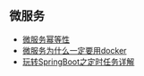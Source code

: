 ## 微服务


- [微服务幂等性](https://mp.weixin.qq.com/s?__biz=MzU4NzYwNDAwMg==&mid=2247484603&idx=1&sn=8eeef2b05aab8612ffb29c61ca934351&chksm=fde8cdf6ca9f44e0f198f85cad1ddf3703767d750b2f2977dfa21ac6a937723c715f1d278aff&scene=0#rd)
- [微服务为什么一定要用docker](https://mp.weixin.qq.com/s?__biz=MzU4NzYwNDAwMg==&mid=2247484600&idx=1&sn=cf5961396410a6ff3bb1d23a8af41db8&chksm=fde8cdf5ca9f44e3d1741c688382da02d70b298a6816684a190b9ec1268fb61b2be8710ea78e&scene=0#rd)
- [玩转SpringBoot之定时任务详解](https://mp.weixin.qq.com/s?__biz=MzU4NzYwNDAwMg==&mid=2247484612&idx=1&sn=d9c2ca10bde950ef2a3c317ecd48a2c4&chksm=fde8cd89ca9f449ff23a5b158ec8fc73d2c76f70f478a3370795c710e2d7ca8d596e4fc021c1&scene=0#rd)



